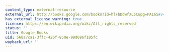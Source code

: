 ```yaml
---
content_type: external-resource
external_url: http://books.google.com/books?id=hlFbDdwfXLoC&pg=PA165#v=onepage
has_external_license_warning: true
license: https://en.wikipedia.org/wiki/All_rights_reserved
status: ''
title: Google Books
uid: 568a7ca1-3ffc-426f-850e-99d696f105fc
wayback_url: ''
---
```

